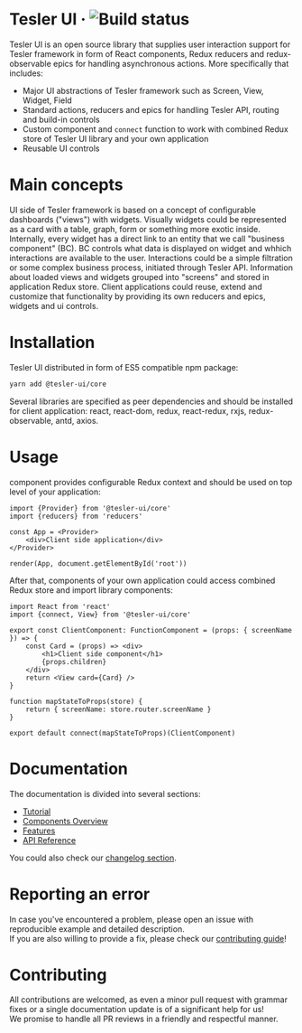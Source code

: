 
# Tesler UI &middot; ![Build status](https://github.com/tesler-platform/tesler-ui/workflows/Build/badge.svg)

Tesler UI is an open source library that supplies user interaction support for Tesler framework in form of React components, Redux reducers and redux-observable epics for handling asynchronous actions.
More specifically that includes:
- Major UI abstractions of Tesler framework such as Screen, View, Widget, Field
- Standard actions, reducers and epics for handling Tesler API, routing and build-in controls
- Custom <Provider> component and `connect` function to work with combined Redux store of Tesler UI library and your own application
- Reusable UI controls

# Main concepts

UI side of Tesler framework is based on a concept of configurable dashboards ("views") with widgets. Visually widgets could be  represented as a card with a table, graph, form or something more exotic inside.
Internally, every widget has a direct link to an entity that we call "business component" (BC). BC controls what data is displayed on widget and whhich interactions are available to the user. Interactions could be a simple filtration or some complex business process, initiated through Tesler API.
Information about loaded views and widgets grouped into "screens" and stored in application Redux store.
Client applications could reuse, extend and customize that functionality by providing its own reducers and epics, widgets and ui controls.

# Installation

Tesler UI distributed in form of ES5 compatible npm package:
```sh
yarn add @tesler-ui/core
```

Several libraries are specified as peer dependencies and should be installed for client application: react, react-dom, redux, react-redux, rxjs, redux-observable, antd, axios. 

# Usage

<Provider> component provides configurable Redux context and should be used on top level of your application:

```tsx
import {Provider} from '@tesler-ui/core'
import {reducers} from 'reducers'

const App = <Provider>
    <div>Client side application</div>
</Provider>

render(App, document.getElementById('root'))
```

After that, components of your own application could access combined Redux store and import library components:

```tsx
import React from 'react'
import {connect, View} from '@tesler-ui/core'

export const ClientComponent: FunctionComponent = (props: { screenName }) => {
    const Card = (props) => <div>
        <h1>Client side component</h1>
        {props.children}
    </div>
    return <View card={Card} />
}

function mapStateToProps(store) {
    return { screenName: store.router.screenName }
}

export default connect(mapStateToProps)(ClientComponent)
```

# Documentation

The documentation is divided into several sections:
* [Tutorial](./docs/tutorial.md)
* [Components Overview](./docs/components-overview.md)
* [Features](./docs/features.md)
* [API Reference](./docs/api-reference.md)

You could also check our [changelog section](https://github.com/tesler-platform/tesler-ui/blob/master/CHANGELOG.md).

# Reporting an error

In case you've encountered a problem, please open an issue with reproducible example and detailed description.  
If you are also willing to provide a fix, please check our [contributing guide](https://github.com/tesler-platform/tesler-ui/blob/master/CONTRIBUTING.md)!

# Contributing

All contributions are welcomed, as even a minor pull request with grammar fixes or a single documentation update is of a significant help for us!  
We promise to handle all PR reviews in a friendly and respectful manner.
